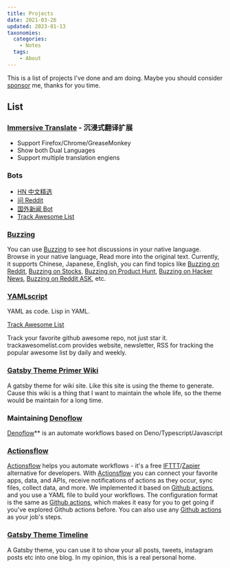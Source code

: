 ```yaml
---
title: Projects
date: 2021-03-26
updated: 2023-01-13
taxonomies:
  categories:
    - Notes
  tags:
    - About
---
```


This is a list of projects I've done and am doing. Maybe you should consider [sponsor](https://github.com/sponsors/theowenyoung) me, thanks for you time.

<!-- more -->

## List

### [Immersive Translate](https://immersive-translate.owenyoung.com/) - 沉浸式翻译扩展

- Support Firefox/Chrome/GreaseMonkey
- Show both Dual Languages
- Support multiple translation engiens

### Bots

- [HN 中文精选](https://twitter.com/HackerNewsZh)
- [问 Reddit](https://twitter.com/AskRedditZh)
- [国外新闻 Bot](https://twitter.com/NewsBotZh)
- [Track Awesome List](https://twitter.com/trackawesome)

### [Buzzing](https://www.buzzing.cc)

You can use [Buzzing](https://www.buzzing.cc/) to see hot discussions in your
native language. Browse in your native language, Read more into the original
text. Currently, it supports Chinese, Japanese, English, you can find topics
like [Buzzing on Reddit](https://reddit.buzzing.cc),
[Buzzing on Stocks](https://stocks.buzzing.cc),
[Buzzing on Product Hunt](https://ph.buzzing.cc),
[Buzzing on Hacker News](https://hn.buzzing.cc/),
[Buzzing on Reddit ASK](https://ask.buzzing.cc/), etc.

### [YAMLscript](https://github.com/yamlscript/yamlscript)

YAML as code. Lisp in YAML.

[Track Awesome List](https://www.trackawesomelist.com)

Track your favorite github awesome repo, not just star it. trackawesomelist.com
provides website, newsletter, RSS for tracking the popular awesome list by daily
and weekly.

### [Gatsby Theme Primer Wiki](https://github.com/theowenyoung/gatsby-theme-primer-wiki)

A gatsby theme for wiki site. Like this site is using the theme to generate.
Cause this wiki is a thing that I want to maintain the whole life, so the
theme would be maintain for a long time.

### Maintaining [Denoflow](https://github.com/denoflow/denoflow)

[Denoflow](https://github.com/denoflow/denoflow)\*\* is an automate workflows
based on Deno/Typescript/Javascript

### [Actionsflow](https://github.com/actionsflow/actionsflow)

[Actionsflow](https://github.com/actionsflow/actionsflow) helps you automate
workflows - it's a free
[IFTTT](https://ifttt.com/)/[Zapier](https://zapier.com/) alternative for
developers. With [Actionsflow](https://github.com/actionsflow/actionsflow) you
can connect your favorite apps, data, and APIs, receive notifications of
actions as they occur, sync files, collect data, and more. We implemented it
based on [Github actions](https://docs.github.com/en/actions), and you use a
YAML file to build your workflows. The configuration format is the same as
[Github actions](https://docs.github.com/en/actions/configuring-and-managing-workflows/configuring-a-workflow),
which makes it easy for you to get going if you've explored Github actions
before. You can also use any
[Github actions](https://github.com/marketplace?type=actions) as your job's
steps.

### [Gatsby Theme Timeline](https://github.com/theowenyoung/gatsby-theme-timeline)

A Gatsby theme, you can use it to show your all posts, tweets, instagram posts
etc into one blog. In my opinion, this is a real personal home.
